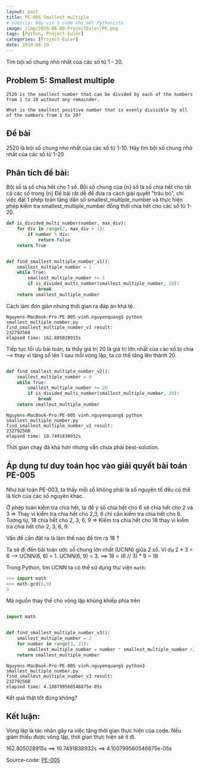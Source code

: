 ```yaml
---
layout: post
title: PE-005 Smallest multiple
# subtile: Hãy viết code như một Pythonista
image: /img/2018-06-08-ProjectEuler/PE.png
tags: [Python, Project-Euler]
categories: [Project-Euler]
date: 2018-06-10
---
```

Tìm bội số chung nhỏ nhất của các số từ 1 - 20.

## Problem 5: Smallest multiple

```
2520 is the smallest number that can be divided by each of the numbers from 1 to 10 without any remainder.

What is the smallest positive number that is evenly divisible by all of the numbers from 1 to 20?
```


## Đề bài
2520 là bội số chung nhỏ nhất của các số từ 1-10. 
Hãy tìm bội số chung nhỏ nhất của các số từ 1-20


## Phân tích đề bài:
Bội số là số chia hết cho 1 số. Bội số chung của {n} số là số chia hết cho tất cả các số trong {n}
Đề bài rất dễ để đưa ra cách giải quyết "trâu bò", chỉ việc đặt 1 phép toán tăng dần số smallest_multiple_number và thực hiện phép kiểm tra smallest_multiple_number đồng thời chia hết cho các số từ 1-20.

```Python
def is_divided_multi_number(number, max_div):
    for div in range(2, max_div + 1):
        if number % div:
            return False
    return True


def find_smallest_multiple_number_v1():
    smallest_multiple_number = 1
    while True:
        smallest_multiple_number += 1
        if is_divided_multi_number(smallest_multiple_number, 20):
            break
    return smallest_multiple_number

```

Cách làm đơn giản nhưng thời gian ra đáp án khá tệ.

```
Nguyens-MacBook-Pro:PE-005 vinh.nguyenquang$ python smallest_multiple_number.py
find_smallest_multiple_number_v1 result:
232792560
elapsed time: 162.805028915s

```

Tiếp tục tối ưu bài toán, ta thấy giá trị 20 là giá trị lớn nhất của các số bị chia --> thay vì tăng số lên 1 sau mỗi vòng lặp, ta có thể tăng lên thành 20. 

```Python

def find_smallest_multiple_number_v2():
    smallest_multiple_number = 0
    while True:
        smallest_multiple_number += 20
        if is_divided_multi_number(smallest_multiple_number, 20):
            break
    return smallest_multiple_number
```

```
Nguyens-MacBook-Pro:PE-005 vinh.nguyenquang$ python smallest_multiple_number.py
find_smallest_multiple_number_v2 result:
232792560
elapsed time: 10.7491838932s

```

Thời gian chạy đã khá hơn nhưng vẫn chưa phải best-solution.

## Áp dụng tư duy toán học vào giải quyết bài toán PE-005
Như bài toán PE-003, ta thấy mỗi số không phải là số nguyên tố đều có thể là tích của các số nguyên khác.

Ở phép toán kiểm tra chia hết, ta để ý số chia hết cho 6 sẽ chia hết cho 2 và 3 => Thay vì kiểm tra chia hết cho 2,3, 6 chỉ cần kiểm tra chia hết cho 6.
Tương tự, 18 chia hết cho 2, 3, 6, 9 => Kiểm tra chia hết cho 18 thay vì kiểm tra chia hết cho 2, 3, 6, 9.

Vấn đề cần đặt ra là làm thế nào để tìm ra 18 ?

Ta sẽ đi đến bài toán ước số chung lớn nhất (UCNN) giữa 2 số. 
Ví dụ 2 * 3  = 6 --> UCNN(6, 6) = 1.
UCNN(6, 9) = 3. ==> 18 = (6 // 3) * 9 = 18

Trong Python, tìm UCNN ta có thể sử dụng thư viện `math`:

```Python
>>> import math
>>> math.gcd(6,9)
3

```

Mã nguồn thay thế cho vòng lặp khủng khiếp phía trên

```Python

import math


def find_smallest_multiple_number_v3():
    smallest_multiple_number = 2
    for number in range(3, 21):
        smallest_multiple_number = number * smallest_multiple_number // math.gcd(smallest_multiple_number, number)
    return smallest_multiple_number

```


```
Nguyens-MacBook-Pro:PE-005 vinh.nguyenquang$ python3 smallest_multiple_number.py
find_smallest_multiple_number_v3 result:
232792560
elapsed time: 4.100799560546875e-05s
```

Kết quả thật tốt đúng không?


## Kết luận:
Vòng lặp là tác nhân gây ra việc tăng thời gian thực hiện của code. Nếu giảm thiểu được vòng lặp, thời gian thực hiện sẽ ít đi.

162.805028915s  ==> 10.7491838932s ==>  4.100799560546875e-05s




Source-code:
[PE-005](https://github.com/quangvinh86/python-projecteuler/tree/master/PE-005)
